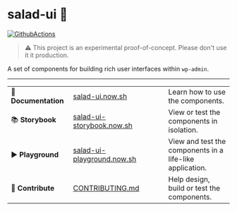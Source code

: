 # salad-ui 🥗

[![GithubActions](https://github.com/salad-ui/components/workflows/main/badge.svg)](https://github.com/salad-ui/components/actions)

> ⚠️ This project is an experimental proof-of-concept. Please don't use it it production.

A set of components for building rich user interfaces within `wp-admin`.

---

<table>
  <tbody>
    <tr>
      <td width="125px">📖 <strong>Documentation</strong></td>
      <td width="200px"><a href="https://salad-ui.now.sh/">salad-ui.now.sh</a></td>
      <td>Learn how to use the components.</td>
    </tr>
    <tr>
      <td width="125px">📚 <strong>Storybook</strong></td>
      <td width="200px"><a href="https://salad-ui-storybook.now.sh/">salad-ui-storybook.now.sh</a></td>
      <td>View or test the components in isolation.</td>
    </tr>
    <tr>
      <td>▶️ <strong>Playground</strong></td>
      <td><a href="https://salad-ui-playground.now.sh/">salad-ui-playground.now.sh</a></td>
      <td>View and test the components in a life-like application.</td>
    </tr>
    <tr>
      <td>💖 <strong>Contribute</strong></td>
      <td><a href="./CONTRIBUTING.md">CONTRIBUTING.md</a></td>
      <td>Help design, build or test the components. </td>
    </tr>
  </tbody>
</table>
